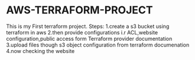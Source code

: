 # AWS-TERRAFORM-PROJECT
This is my First terraform project.
Steps:
1.create a s3 bucket using terraform in aws
2.then provide configurations i.r ACL,website configuration,public access form Terraform provider documentation
3.upload files though s3 object configuration from terraform documenation
4.now checking the website
